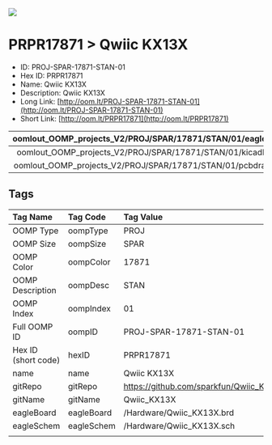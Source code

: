 


  
![][im]
# PRPR17871 > Qwiic KX13X

- ID: PROJ-SPAR-17871-STAN-01
- Hex ID: PRPR17871
- Name: Qwiic KX13X
- Description: Qwiic KX13X
- Long Link: [http://oom.lt/PROJ-SPAR-17871-STAN-01](http://oom.lt/PROJ-SPAR-17871-STAN-01)
- Short Link: [http://oom.lt/PRPR17871](http://oom.lt/PRPR17871)
  

|oomlout_OOMP_projects_V2/PROJ/SPAR/17871/STAN/01/eagleImage.png|oomlout_OOMP_projects_V2/PROJ/SPAR/17871/STAN/01/eagleSchemImage.png|oomlout_OOMP_projects_V2/PROJ/SPAR/17871/STAN/01/kicadPcb3dFront.png|oomlout_OOMP_projects_V2/PROJ/SPAR/17871/STAN/01/kicadPcb3dBack.png|
| :---: | :---: | :---: | :---: |
|oomlout_OOMP_projects_V2/PROJ/SPAR/17871/STAN/01/kicadPcb3d.png|oomlout_OOMP_projects_V2/PROJ/SPAR/17871/STAN/01/bomBack.png|oomlout_OOMP_projects_V2/PROJ/SPAR/17871/STAN/01/bomFront.png|oomlout_OOMP_projects_V2/PROJ/SPAR/17871/STAN/01/pcbdraw.svg|
|oomlout_OOMP_projects_V2/PROJ/SPAR/17871/STAN/01/pcbdrawBack.svg||||

## Tags
  

|Tag Name|Tag Code|Tag Value|
| :--- | :--- | :--- |
|OOMP Type|oompType|PROJ|
|OOMP Size|oompSize|SPAR|
|OOMP Color|oompColor|17871|
|OOMP Description|oompDesc|STAN|
|OOMP Index|oompIndex|01|
|Full OOMP ID|oompID|PROJ-SPAR-17871-STAN-01|
|Hex ID (short code)|hexID|PRPR17871|
|name|name|Qwiic KX13X|
|gitRepo|gitRepo|https://github.com/sparkfun/Qwiic_KX13X|
|gitName|gitName|Qwiic_KX13X|
|eagleBoard|eagleBoard|/Hardware/Qwiic_KX13X.brd|
|eagleSchem|eagleSchem|/Hardware/Qwiic_KX13X.sch|
||||



[im]: PROJ/SPAR/17871/STAN/01/kicadPcb3d_450.png
